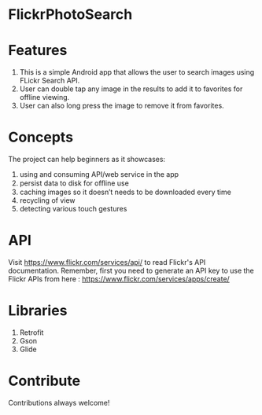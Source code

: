 # FlickrPhotoSearch

# Features
1. This is a simple Android app that allows the user to search images using FLickr Search API.
2. User can double tap any image in the results to add it to favorites for offline viewing.
3. User can also long press the image to remove it from favorites.

# Concepts
The project can help beginners as it showcases:
1. using and consuming API/web service in the app
2. persist data to disk for ofﬂine use
3. caching images so it doesn’t needs to be downloaded every time
4. recycling of view
5. detecting various touch gestures 

# API
Visit https://www.flickr.com/services/api/ to read Flickr's API documentation.
Remember, first you need to generate an API key to use the Flickr APIs from here : https://www.flickr.com/services/apps/create/  

# Libraries
1. Retrofit
2. Gson
3. Glide


# Contribute
Contributions always welcome!


